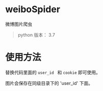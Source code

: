 # weiboSpider
微博图片爬虫

> python 版本： 3.7

# 使用方法

替换代码里面的 `user_id ` 和  `cookie` 即可使用。

图片会保存在同级目录下的 'user_id' 下面。
